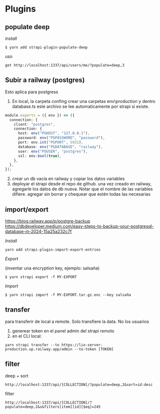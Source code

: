 # Plugins

## populate deep

_install_

```
$ yarn add strapi-plugin-populate-deep
```

uso

```
get http://localhost:1337/api/users/me/?populate=deep,3
```


## Subir a railway (postgres)

Esto aplica para postgress
1. En local, la carpeta confing crear una carpetas env\production y dentro database.ts
este archivo se lee automaticamente por strapi si existe.

```env/production/database.ts
module.exports = ({ env }) => ({
  connection: {
    client: "postgres",
    connection: {
      host: env("PGHOST", "127.0.0.1"),
      password: env("PGPASSWORD", "password"),
      port: env.int("PGPORT", 5931),
      database: env("PGDATABASE", "railway"),
      user: env("PGUSER", "postgres"),
      ssl: env.bool(true),
    },
  },
});

```
   
2. crear un db vacía en railway y copiar los datos variables
3. deployar el strapi desde el repo de github. una vez creado en railway, agregarle los datos de db nueva. Notar que el nombre de las variables difiere. agregar sin borrar y chequear que estén todas las necesarias
   


## import/export

https://blog.railway.app/p/postgre-backup
https://dbdeveloper.medium.com/easy-steps-to-backup-your-postgresql-database-in-2024-15a25a232c7f

_Install_

```
yarn add strapi-plugin-import-export-entries
```

_Export_

(inventar una encryption key, ejemplo: salsaña)

```
$ yarn strapi export -f MY-EXPORT
```

_Import_

```
$ yarn strapi import -f MY-EXPORT.tar.gz.enc --key salsaña
```


## transfer
para transferir de local a remote. Solo transfiere la data. No los usuarios
1. generear token en el panel admin del strapi remoto
2. en el CLI local:

```
yarn strapi transfer --to https://lio-server-production.up.railway.app/admin --to-token [TOKEN]
```
   

## filter

deep + sort

```
http://localhost:1337/api/[COLLECTION]/?populate=deep,2&sort=id:desc
```

filter

```
http://localhost:1337/api/[COLLECTION]/?populate=deep,2&s&filters[item][id][$eq]=245
```
